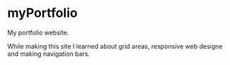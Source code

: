 # myPortfolio
My portfolio website.

While making this site I learned about grid areas, responsive web designe and making navigation bars.
